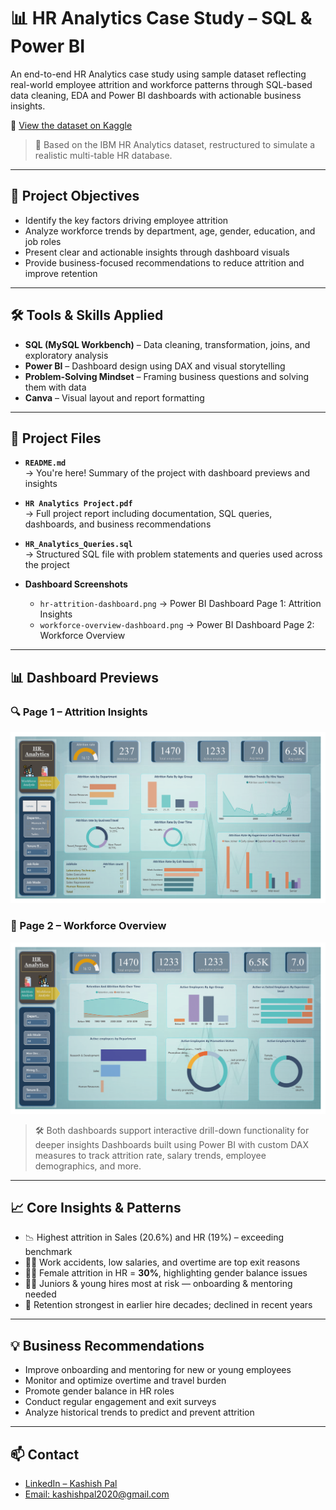 # 📊 HR Analytics Case Study – SQL & Power BI

An end-to-end HR Analytics case study using sample dataset reflecting real-world employee attrition and workforce patterns through SQL-based data cleaning, EDA and Power BI dashboards with actionable business insights.

🔗 [View the dataset on Kaggle](https://www.kaggle.com/datasets/singhnproud77/hr-attrition-dataset)
> 🔎 Based on the IBM HR Analytics dataset, restructured to simulate a realistic multi-table HR database.
---

## 🚀 Project Objectives

- Identify the key factors driving employee attrition
- Analyze workforce trends by department, age, gender, education, and job roles
- Present clear and actionable insights through dashboard visuals
- Provide business-focused recommendations to reduce attrition and improve retention

---

## 🛠️ Tools & Skills Applied

- **SQL (MySQL Workbench)** – Data cleaning, transformation, joins, and exploratory analysis
- **Power BI** – Dashboard design using DAX and visual storytelling
- **Problem-Solving Mindset** – Framing business questions and solving them with data
- **Canva** – Visual layout and report formatting

---

## 📁 Project Files

- **`README.md`**  
  → You're here! Summary of the project with dashboard previews and insights

- **`HR Analytics Project.pdf`**  
  → Full project report including documentation, SQL queries, dashboards, and business recommendations

- **`HR_Analytics_Queries.sql`**  
  → Structured SQL file with problem statements and queries used across the project

- **Dashboard Screenshots**
  - `hr-attrition-dashboard.png` → Power BI Dashboard Page 1: Attrition Insights
  - `workforce-overview-dashboard.png` → Power BI Dashboard Page 2: Workforce Overview

---

## 📊 Dashboard Previews

### 🔍 Page 1 – Attrition Insights
![Attrition Dashboard](hr-attrition-dashboard.png)

### 🧭 Page 2 – Workforce Overview
![Workforce Dashboard](workforce-analysis-dashboard.png)

> 🛠️ Both dashboards support interactive drill-down functionality for deeper insights
> Dashboards built using Power BI with custom DAX measures to track attrition rate, salary trends, employee demographics, and more.


---

## 📈 Core Insights & Patterns

- 📉 Highest attrition in Sales (20.6%) and HR (19%) – exceeding benchmark  
- 🧑‍🏭 Work accidents, low salaries, and overtime are top exit reasons  
- 👩‍💼 Female attrition in HR = **30%**, highlighting gender balance issues  
- 🧑‍🎓 Juniors & young hires most at risk — onboarding & mentoring needed  
- 🏢 Retention strongest in earlier hire decades; declined in recent years

---

## 💡 Business Recommendations

- Improve onboarding and mentoring for new or young employees
- Monitor and optimize overtime and travel burden
- Promote gender balance in HR roles
- Conduct regular engagement and exit surveys
- Analyze historical trends to predict and prevent attrition

---

## 📫 Contact

* [LinkedIn – Kashish Pal](https://linkedin.com/in/kashishpal04)
* [Email: kashishpal2020@gmail.com](mailto:kashishpal2020@gmail.com)


